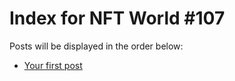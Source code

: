 # Index for NFT World #107
Posts will be displayed in the order below:

- [Your first post](./001-first.md)

